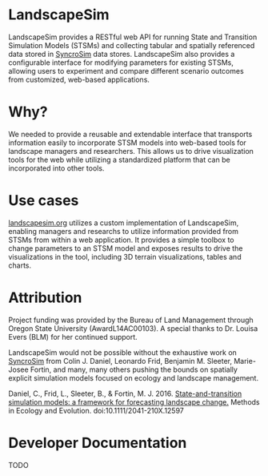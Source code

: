 # LandscapeSim
LandscapeSim provides a RESTful web API for running State and Transition Simulation Models (STSMs) and collecting tabular
and spatially referenced data stored in [SyncroSim](syncrosim.com) data stores. LandscapeSim also provides a configurable interface
for modifying parameters for existing STSMs, allowing users to experiment and compare different scenario outcomes from customized,
web-based applications.

# Why?
We needed to provide a reusable and extendable interface that transports information easily to incorporate STSM models into
 web-based tools for landscape managers and researchers. This allows us to drive visualization tools for the web while utilizing
 a standardized platform that can be incorporated into other tools.

# Use cases
[landscapesim.org](http://landscapesim.org) utilizes a custom implementation of LandscapeSim, enabling managers and researchs to utilize 
 information provided from STSMs from within a web application. It provides a simple toolbox to change parameters to an STSM model and
 exposes results to drive the visualizations in the tool, including 3D terrain visualizations, tables and charts.

# Attribution
Project funding was provided by the Bureau of Land Management through Oregon State University (AwardL14AC00103).
A special thanks to  Dr. Louisa Evers (BLM) for her continued support.

LandscapeSim would not be possible without the exhaustive work on [SyncroSim](syncrosim.com) from Colin J. Daniel, Leonardo Frid, Benjamin M. Sleeter, 
Marie-Josee Fortin, and many, many others pushing the bounds on spatially explicit simulation models focused on ecology and landscape management.

Daniel, C., Frid, L., Sleeter, B., & Fortin, M. J. 2016. [State-and-transition simulation models: a framework for 
forecasting landscape change.](http://dx.doi.org/10.1111/2041-210X.12597) Methods in Ecology and Evolution. doi:10.1111/2041-210X.12597

# Developer Documentation
TODO